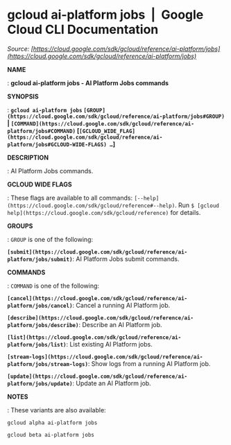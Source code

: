 # gcloud ai-platform jobs  |  Google Cloud CLI Documentation

*Source: [https://cloud.google.com/sdk/gcloud/reference/ai-platform/jobs](https://cloud.google.com/sdk/gcloud/reference/ai-platform/jobs)*

**NAME**

: **gcloud ai-platform jobs - AI Platform Jobs commands**

**SYNOPSIS**

: **`gcloud ai-platform jobs` `[GROUP](https://cloud.google.com/sdk/gcloud/reference/ai-platform/jobs#GROUP)` | `[COMMAND](https://cloud.google.com/sdk/gcloud/reference/ai-platform/jobs#COMMAND)` [`[GCLOUD_WIDE_FLAG](https://cloud.google.com/sdk/gcloud/reference/ai-platform/jobs#GCLOUD-WIDE-FLAGS) …`]**

**DESCRIPTION**

: AI Platform Jobs commands.

**GCLOUD WIDE FLAGS**

: These flags are available to all commands: `[--help](https://cloud.google.com/sdk/gcloud/reference#--help)`.
Run `$ [gcloud help](https://cloud.google.com/sdk/gcloud/reference)` for details.

**GROUPS**

: ``GROUP`` is one of the following:

**`[submit](https://cloud.google.com/sdk/gcloud/reference/ai-platform/jobs/submit)`**:
AI Platform Jobs submit commands.

**COMMANDS**

: ``COMMAND`` is one of the following:

**`[cancel](https://cloud.google.com/sdk/gcloud/reference/ai-platform/jobs/cancel)`**:
Cancel a running AI Platform job.

**`[describe](https://cloud.google.com/sdk/gcloud/reference/ai-platform/jobs/describe)`**:
Describe an AI Platform job.

**`[list](https://cloud.google.com/sdk/gcloud/reference/ai-platform/jobs/list)`**:
List existing AI Platform jobs.

**`[stream-logs](https://cloud.google.com/sdk/gcloud/reference/ai-platform/jobs/stream-logs)`**:
Show logs from a running AI Platform job.

**`[update](https://cloud.google.com/sdk/gcloud/reference/ai-platform/jobs/update)`**:
Update an AI Platform job.

**NOTES**

: These variants are also available:

```
gcloud alpha ai-platform jobs
```

```
gcloud beta ai-platform jobs
```